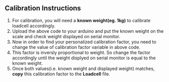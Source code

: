 ## Calibration Instructions
1. For calibration, you will need a **known weight(eg. 1kg)** to calibrate loadcell accordingly.
2. Upload the above code to your arduino and put the known weight on the scale and check weight displayed on serial monitor.
3. Now in order to find your personalized calibration factor, you need to change the value of calibration factor variable in above code.
4. This factor is inversly proportional to weight. So change the factor accordingly until the weight displyed on serial monitor is equal to the known weight.
5. Once both values(i.e. known weight and displayed weight) matches, **copy** this calibration factor to the **Loadcell** file.
